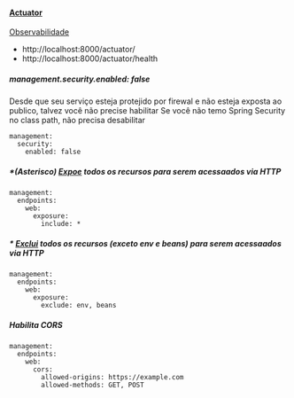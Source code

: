 #### [Actuator](https://docs.spring.io/spring-boot/docs/current/reference/htmlsingle/)

[Observabilidade](https://medium.com/codigorefinado/padr%C3%B5es-de-microservi%C3%A7os-observabilidade-2be3141746de)

- http://localhost:8000/actuator/
- http://localhost:8000/actuator/health


##### management.security.enabled: false
Desde que seu serviço esteja protejido por firewal e não esteja exposta ao publico, talvez você não precise habilitar
Se você não temo Spring Security no class path, não precisa desabilitar

```
management:
  security:
    enabled: false
```

##### *(Asterisco) [Expoe](https://docs.spring.io/spring-boot/docs/current/reference/html/production-ready-endpoints.html#production-ready-endpoints-exposing-endpoints) todos os recursos para serem acessaados via HTTP
     
```
management:
  endpoints:
    web:
      exposure:
        include: *
```

##### * [Exclui](https://docs.spring.io/spring-boot/docs/current/reference/html/production-ready-endpoints.html#production-ready-endpoints-exposing-endpoints) todos os recursos (exceto env e beans) para serem acessaados via HTTP
```
management:
  endpoints:
    web:
      exposure:
        exclude: env, beans
```

##### Habilita CORS

```
management:
  endpoints:
    web:
      cors:
        allowed-origins: https://example.com
        allowed-methods: GET, POST
```

